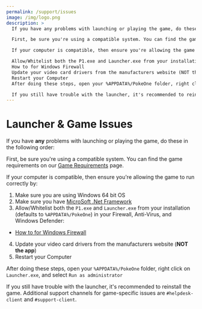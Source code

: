 ```yaml
---
permalink: /support/issues
image: /img/logo.png
description: >
  If you have any problems with launching or playing the game, do these in the following order:

  First, be sure you're using a compatible system. You can find the game requirements on our Game Requirements page.

  If your computer is compatible, then ensure you're allowing the game to run correctly by:

  Allow/Whitelist both the P1.exe and Launcher.exe from your installation (defaults to %APPDATA%/PokeOne) in your   Firewall, Anti-Virus, and Windows Defender:
  How to for Windows Firewall
  Update your video card drivers from the manufacturers website (NOT the app)
  Restart your Computer
  After doing these steps, open your %APPDATA%/PokeOne folder, right click on Launcher.exe, and select Run as   administrator

  If you still have trouble with the launcher, it's recommended to reinstall the game. Additional support channels for  game-specific issues are #helpdesk-client and #support-client.
---
```


# Launcher & Game Issues

If you have __any__ problems with launching or playing the game, do these in the
following order:

First, be sure you're using a compatible system. You can find the game
requirements on our [Game Requirements](/support/requirements) page.

If your computer is compatible, then ensure you're allowing the game to run
correctly by:

1. Make sure you are using Windows 64 bit OS
2. Make sure you have [MicroSoft .Net Framework](https://www.microsoft.com/en-au/download/details.aspx?id=48130)
3. Allow/Whitelist both the `P1.exe` and `Launcher.exe` from your installation
  (defaults to `%APPDATA%/PokeOne`) in your Firewall, Anti-Virus, and Windows
  Defender:
  * [How to for Windows Firewall](/img/maps/allow-firewall.png)
4. Update your video card drivers from the manufacturers website (__NOT the app__)
5. Restart your Computer

After doing these steps, open your `%APPDATA%/PokeOne` folder, right click on
`Launcher.exe`, and select `Run as administrator`

If you still have trouble with the launcher, it's recommended to reinstall the
game. Additional support channels for game-specific issues are
`#helpdesk-client` and `#support-client`.
